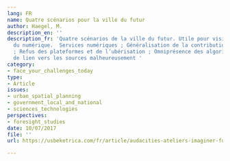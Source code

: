 ```yaml
---
lang: FR
name: Quatre scénarios pour la ville du futur
author: Haegel, M.
description_en: ''
description_fr: 'Quatre scénarios de la ville du futur. Utile pour visionner les effets
  du numérique.  Services numériques ; Généralisation de la contribution citoyenne
  ; Refus des plateformes et de l’ubérisation ; Omniprésence des algorithmes. Pas
  de lien vers les sources malheureusement '
category:
- face_your_challenges_today
type:
- Article
issues:
- urban_spatial_planning
- government_local_and_national
- sciences_technologies
perspectives:
- foresight_studies
date: 10/07/2017
file: ''
url: https://usbeketrica.com/fr/article/audacities-ateliers-imaginer-futur

---
```

